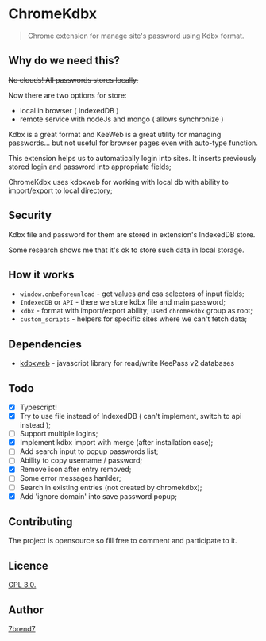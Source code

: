 # ChromeKdbx

> Chrome extension for manage site's password using Kdbx format.

## Why do we need this?

~~No clouds! All passwords stores locally.~~

Now there are two options for store:
   - local in browser ( IndexedDB )
   - remote service with nodeJs and mongo ( allows synchronize )

Kdbx is a great format and KeeWeb is a great utility for managing passwords... but not useful for
browser pages even with auto-type function.

This extension helps us to automatically login into sites.
It inserts previously stored login and password into appropriate fields;

ChromeKdbx uses kdbxweb for working with local db with ability to import/export to local directory;

## Security

Kdbx file and password for them are stored in extension's IndexedDB store.

Some research shows me that it's ok to store such data in local storage.

## How it works

- `window.onbeforeunload` - get values and css selectors of input fields;
- `IndexedDB` or `API` - there we store kdbx file and main password;
- `kdbx` - format with import/export ability; used `chromekdbx` group as root;
- `custom_scripts` - helpers for specific sites where we can't fetch data;

## Dependencies
- [kdbxweb](https://github.com/keeweb/kdbxweb) -  javascript library for read/write KeePass v2 databases

## Todo

- [x] Typescript!
- [x] Try to use file instead of IndexedDB ( can't implement, switch to api instead );
- [ ] Support multiple logins;
- [x] Implement kdbx import with merge (after installation case);
- [ ] Add search input to popup passwords list;
- [ ] Ability to copy username / password;
- [x] Remove icon after entry removed;
- [ ] Some error messages hanlder;
- [ ] Search in existing entries (not created by chromekdbx);
- [x] Add 'ignore domain' into save password popup;  

## Contributing
The project is opensource so fill free to comment and participate to it.

## Licence

[GPL 3.0.](https://github.com/7brend7/chromekdbx/blob/master/LICENSE)

## Author

[7brend7](https://github.com/7brend7)
